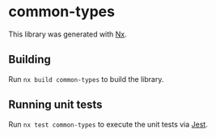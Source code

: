 # common-types

This library was generated with [Nx](https://nx.dev).



## Building

Run `nx build common-types` to build the library.





## Running unit tests

Run `nx test common-types` to execute the unit tests via [Jest](https://jestjs.io).


